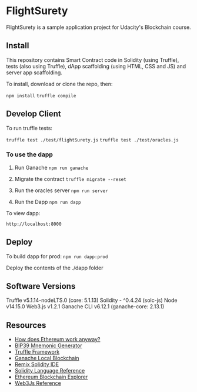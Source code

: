 # FlightSurety

FlightSurety is a sample application project for Udacity's Blockchain course.

## Install

This repository contains Smart Contract code in Solidity (using Truffle), tests (also using Truffle), dApp scaffolding (using HTML, CSS and JS) and server app scaffolding.

To install, download or clone the repo, then:

`npm install`
`truffle compile`

## Develop Client

To run truffle tests:

`truffle test ./test/flightSurety.js`
`truffle test ./test/oracles.js`

### To use the dapp

1. Run Ganache
`npm run ganache`

2. Migrate the contract
`truffle migrate --reset`

3. Run the oracles server
`npm run server`

4. Run the Dapp
`npm run dapp`

To view dapp:

`http://localhost:8000`


## Deploy

To build dapp for prod:
`npm run dapp:prod`

Deploy the contents of the ./dapp folder


## Software Versions
Truffle v5.1.14-nodeLTS.0 (core: 5.1.13)
Solidity - ^0.4.24 (solc-js)
Node v14.15.0
Web3.js v1.2.1
Ganache CLI v6.12.1 (ganache-core: 2.13.1)

## Resources

* [How does Ethereum work anyway?](https://medium.com/@preethikasireddy/how-does-ethereum-work-anyway-22d1df506369)
* [BIP39 Mnemonic Generator](https://iancoleman.io/bip39/)
* [Truffle Framework](http://truffleframework.com/)
* [Ganache Local Blockchain](http://truffleframework.com/ganache/)
* [Remix Solidity IDE](https://remix.ethereum.org/)
* [Solidity Language Reference](http://solidity.readthedocs.io/en/v0.4.24/)
* [Ethereum Blockchain Explorer](https://etherscan.io/)
* [Web3Js Reference](https://github.com/ethereum/wiki/wiki/JavaScript-API)